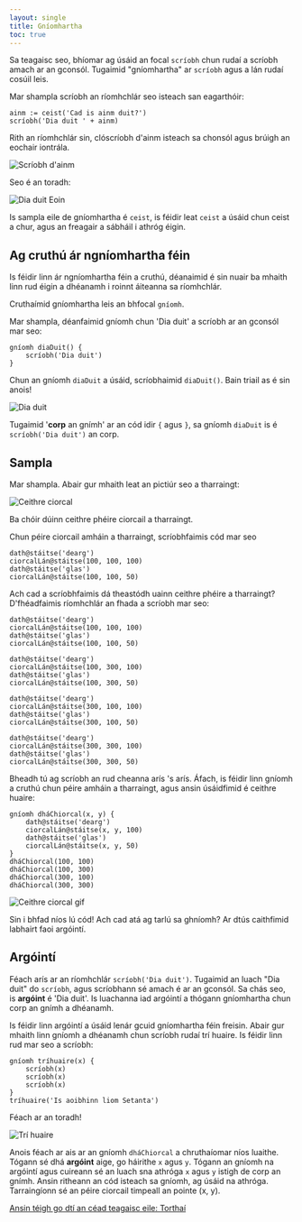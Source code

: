 ```yaml
---
layout: single
title: Gníomhartha
toc: true
---
```


Sa teagaisc seo, bhíomar ag úsáid an focal `scríobh` chun rudaí a scríobh amach ar an gconsól. Tugaimid "gníomhartha" ar `scríobh` agus a lán rudaí cosúil leis.

Mar shampla scríobh an ríomhchlár seo isteach san eagarthóir:

```
ainm := ceist('Cad is ainm duit?')
scríobh('Dia duit ' + ainm)
```

Rith an ríomhchlár sin, clóscríobh d'ainm isteach sa chonsól agus brúigh an eochair iontrála.

![Scríobh d'ainm](/assets/images/teagaisc/teagaisc07.png)

Seo é an toradh:

![Dia duit Eoin](/assets/images/teagaisc/ainm.gif)

Is sampla eile de gníomhartha é `ceist`, is féidir leat `ceist` a úsáid chun ceist a chur, agus an freagair a sábháil i athróg éigin.

## Ag cruthú ár ngníomhartha féin

Is féidir linn ár ngníomhartha féin a cruthú, déanaimid é sin nuair ba mhaith linn rud éigin a dhéanamh i roinnt áiteanna sa ríomhchlár.

Cruthaímid gníomhartha leis an bhfocal `gníomh`.

Mar shampla, déanfaimid gníomh chun 'Dia duit' a scríobh ar an gconsól mar seo:

```
gníomh diaDuit() {
    scríobh('Dia duit')
}
```

Chun an gníomh `diaDuit` a úsáid, scríobhaimid `diaDuit()`. Bain triail as é sin anois!

![Dia duit](/assets/images/teagaisc/diaduit.gif)

Tugaimid '**corp** an gnímh' ar an cód idir `{` agus `}`, sa gníomh `diaDuit` is é `scríobh('Dia duit')` an corp.

## Sampla

Mar shampla. Abair gur mhaith leat an pictiúr seo a tharraingt:

![Ceithre ciorcal](/assets/images/teagaisc/ceithreciorcal.png)

Ba chóir dúinn ceithre phéire ciorcail a tharraingt.

Chun péire ciorcail amháin a tharraingt, scríobhfaimis cód mar seo

```
dath@stáitse('dearg')
ciorcalLán@stáitse(100, 100, 100)
dath@stáitse('glas')
ciorcalLán@stáitse(100, 100, 50)
```

Ach cad a scríobhfaimis dá theastódh uainn ceithre phéire a tharraingt? D'fhéadfaimis ríomhchlár an fhada a scríobh mar seo:

```
dath@stáitse('dearg')
ciorcalLán@stáitse(100, 100, 100)
dath@stáitse('glas')
ciorcalLán@stáitse(100, 100, 50)

dath@stáitse('dearg')
ciorcalLán@stáitse(100, 300, 100)
dath@stáitse('glas')
ciorcalLán@stáitse(100, 300, 50)

dath@stáitse('dearg')
ciorcalLán@stáitse(300, 100, 100)
dath@stáitse('glas')
ciorcalLán@stáitse(300, 100, 50)

dath@stáitse('dearg')
ciorcalLán@stáitse(300, 300, 100)
dath@stáitse('glas')
ciorcalLán@stáitse(300, 300, 50)

```

Bheadh tú ag scríobh an rud cheanna arís 's arís. Áfach, is féidir linn gníomh a cruthú chun péire amháin a tharraingt, agus ansin úsáidfimid é ceithre huaire:

```
gníomh dháChiorcal(x, y) {
    dath@stáitse('dearg')
    ciorcalLán@stáitse(x, y, 100)
    dath@stáitse('glas')
    ciorcalLán@stáitse(x, y, 50)
}
dháChiorcal(100, 100)
dháChiorcal(100, 300)
dháChiorcal(300, 100)
dháChiorcal(300, 300)
```

![Ceithre ciorcal gif](/assets/images/teagaisc/ceithreciorcal.gif)

Sin i bhfad níos lú cód! Ach cad atá ag tarlú sa ghníomh? Ar dtús caithfimid labhairt faoi argóintí.

## Argóintí

Féach arís ar an ríomhchlár `scríobh('Dia duit')`. Tugaimid an luach "Dia duit" do `scríobh`, agus scríobhann sé amach é ar an gconsól. Sa chás seo, is **argóint** é 'Dia duit'. Is luachanna iad argóintí a thógann gníomhartha chun corp an gnímh a dhéanamh.

Is féidir linn argóintí a úsáid lenár gcuid gníomhartha féin freisin. Abair gur mhaith linn gníomh a dhéanamh chun scríobh rudaí trí huaire. Is féidir linn rud mar seo a scríobh:

```
gníomh tríhuaire(x) {
    scríobh(x)
    scríobh(x)
    scríobh(x)
}
tríhuaire('Is aoibhinn liom Setanta')
```

Féach ar an toradh!

![Trí huaire](/assets/images/teagaisc/trihuaire.gif)

Anois féach ar ais ar an gníomh `dháChiorcal` a chruthaíomar níos luaithe.
Tógann sé dhá **argóint** aige, go háirithe `x` agus `y`.
Tógann an gníomh na argóintí agus cuireann sé an luach sna athróga `x` agus `y` istigh de corp an gnímh.
Ansin ritheann an cód isteach sa gníomh, ag úsáid na athróga. Tarraingíonn sé an péire ciorcail timpeall an pointe (x, y).

[Ansin téigh go dtí an céad teagaisc eile: Torthaí](/gaeilge/06-torthai)

